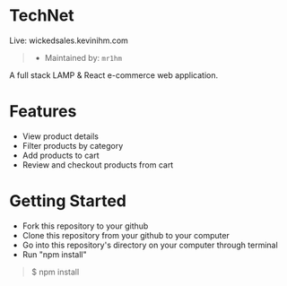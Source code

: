 TechNet
======

Live: wickedsales.kevinihm.com

> - Maintained by: `mr1hm`

A full stack LAMP & React e-commerce web application.

# Features

- View product details
- Filter products by category
- Add products to cart
- Review and checkout products from cart

# Getting Started

- Fork this repository to your github
- Clone this repository from your github to your computer
- Go into this repository's directory on your computer through terminal
- Run "npm install"
> $ npm install
